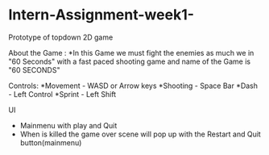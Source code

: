 # Intern-Assignment-week1-
Prototype of topdown 2D game


About the Game : 
*In this Game we must fight the enemies as much we in "60 Seconds" with a fast paced shooting game and name of the Game is "60 SECONDS"

Controls:
*Movement - WASD or Arrow keys
*Shooting - Space Bar
*Dash - Left Control
*Sprint - Left Shift

UI 
* Mainmenu with play and Quit
* When is killed the game over scene will pop up with the Restart and Quit button(mainmenu)
